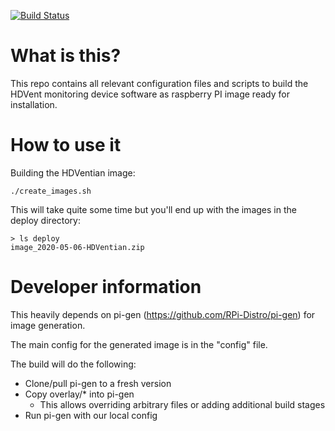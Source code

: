 [![Build Status](https://travis-ci.org/HDventilator/mon-os-image.svg?branch=master)](https://travis-ci.org/HDventilator/mon-os-image)
# What is this?

This repo contains all relevant configuration files and scripts to build the HDVent monitoring device software
as raspberry PI image ready for installation.

# How to use it

Building the HDVentian image:
```
./create_images.sh
```

This will take quite some time but you'll end up with the images in the deploy directory:
```
> ls deploy
image_2020-05-06-HDVentian.zip
```

# Developer information
This heavily depends on pi-gen (https://github.com/RPi-Distro/pi-gen) for image generation.

The main config for the generated image is in the "config" file.

The build will do the following:
* Clone/pull pi-gen to a fresh version
* Copy overlay/\* into pi-gen
  * This allows overriding arbitrary files or adding additional build stages
* Run pi-gen with our local config

